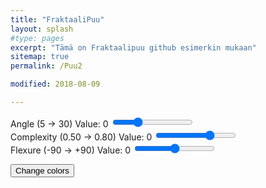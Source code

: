 ```yaml
---
title: "FraktaaliPuu"
layout: splash
#type: pages
excerpt: "Tämä on Fraktaalipuu github esimerkin mukaan"
sitemap: true
permalink: /Puu2

modified: 2018-08-09

---
```


<body onload="init_colors()">

<script type="text/javascript" src="assets/js/fractal.js"></script>

<div class="controls">

<div>
<span class="fr">Angle (5 -> 30) Value: <span id="angle_span">0</span> </span>
<input id="angle_range" type="range" min="5" max="90" value="30" step="5" onchange="init()" />
</div>

<div>
<span class="fr">Complexity (0.50 -> 0.80) Value: <span id="complexity_span">0</span> </span>
<input id="complexity_range" type="range" min="0.50" max="0.80" value="0.71" step="0.01" onchange="init()" />
</div>

<div>
<span class="fr">Flexure (-90 -> +90) Value: <span id="flexure_span">0</span> </span>
<input id="flexure_range" type="range" min="-90" max="90" value="0" step="10" onchange="init()" />
</div>

</div>

<button type="btn" onclick="init_colors()">Change colors</button>

<canvas id="PiirtoAlusta"></canvas>

</body>

